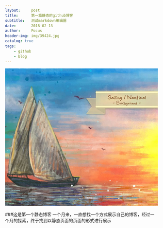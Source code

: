 ```yaml
---
layout:     post
title:      第一篇静态的github博客
subtitle:   测试markdown编辑器
date:       2018-02-13
author:     Focus
header-img: img/39424.jpg
catalog: true
tags:
    - github  
    - blog
---
```





![印象派](img/39424.jpg)


 ###这是第一个静态博客
一个月来，一直想找一个方式展示自己的博客，经过一个月的探索，终于找到以静态页面的页面的形式进行展示
